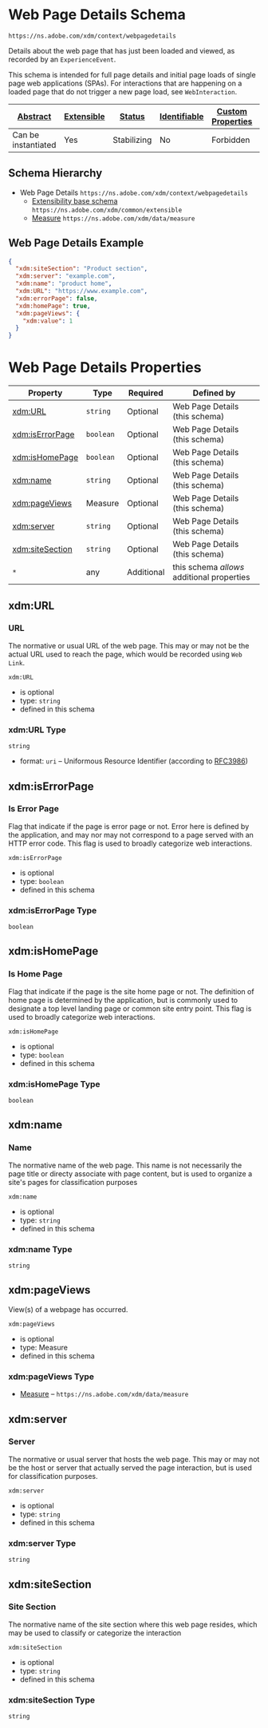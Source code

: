 
# Web Page Details Schema

```
https://ns.adobe.com/xdm/context/webpagedetails
```

Details about the web page that has just been loaded and viewed, as recorded by an `ExperienceEvent`.

This schema is intended for full page details and initial page loads of single page web applications (SPAs).
For interactions that are happening on a loaded page that do not trigger a new page load, see `WebInteraction`.


| [Abstract](../../abstract.md) | [Extensible](../../extensions.md) | [Status](../../status.md) | [Identifiable](../../id.md) | [Custom Properties](../../extensions.md) | [Additional Properties](../../extensions.md) | Defined In |
|-------------------------------|-----------------------------------|---------------------------|-----------------------------|------------------------------------------|----------------------------------------------|------------|
| Can be instantiated | Yes | Stabilizing | No | Forbidden | Permitted | [context/webpagedetails.schema.json](context/webpagedetails.schema.json) |
## Schema Hierarchy

* Web Page Details `https://ns.adobe.com/xdm/context/webpagedetails`
  * [Extensibility base schema](../common/extensible.schema.md) `https://ns.adobe.com/xdm/common/extensible`
  * [Measure](../data/measure.schema.md) `https://ns.adobe.com/xdm/data/measure`


## Web Page Details Example
```json
{
  "xdm:siteSection": "Product section",
  "xdm:server": "example.com",
  "xdm:name": "product home",
  "xdm:URL": "https://www.example.com",
  "xdm:errorPage": false,
  "xdm:homePage": true,
  "xdm:pageViews": {
    "xdm:value": 1
  }
}
```

# Web Page Details Properties

| Property | Type | Required | Defined by |
|----------|------|----------|------------|
| [xdm:URL](#xdmurl) | `string` | Optional | Web Page Details (this schema) |
| [xdm:isErrorPage](#xdmiserrorpage) | `boolean` | Optional | Web Page Details (this schema) |
| [xdm:isHomePage](#xdmishomepage) | `boolean` | Optional | Web Page Details (this schema) |
| [xdm:name](#xdmname) | `string` | Optional | Web Page Details (this schema) |
| [xdm:pageViews](#xdmpageviews) | Measure | Optional | Web Page Details (this schema) |
| [xdm:server](#xdmserver) | `string` | Optional | Web Page Details (this schema) |
| [xdm:siteSection](#xdmsitesection) | `string` | Optional | Web Page Details (this schema) |
| `*` | any | Additional | this schema *allows* additional properties |

## xdm:URL
### URL

The normative or usual URL of the web page.  This may or may not be the actual URL used to reach the page, which would be recorded using `Web Link`.

`xdm:URL`
* is optional
* type: `string`
* defined in this schema

### xdm:URL Type


`string`
* format: `uri` – Uniformous Resource Identifier (according to [RFC3986](http://tools.ietf.org/html/rfc3986))






## xdm:isErrorPage
### Is Error Page

Flag that indicate if the page is error page or not.  Error here is defined by the application, and may nor may not correspond to a page served with an HTTP error code.  This flag is used to broadly categorize web interactions.

`xdm:isErrorPage`
* is optional
* type: `boolean`
* defined in this schema

### xdm:isErrorPage Type


`boolean`





## xdm:isHomePage
### Is Home Page

Flag that indicate if the page is the site home page or not.  The definition of home page is determined by the application, but is commonly used to designate a top level landing page or common site entry point.  This flag is used to broadly categorize web interactions.

`xdm:isHomePage`
* is optional
* type: `boolean`
* defined in this schema

### xdm:isHomePage Type


`boolean`





## xdm:name
### Name

The normative name of the web page. This name is not necessarily the page title or directy associate with page content, but is used to organize a site's pages for classification purposes

`xdm:name`
* is optional
* type: `string`
* defined in this schema

### xdm:name Type


`string`






## xdm:pageViews

View(s) of a webpage has occurred.

`xdm:pageViews`
* is optional
* type: Measure
* defined in this schema

### xdm:pageViews Type


* [Measure](../data/measure.schema.md) – `https://ns.adobe.com/xdm/data/measure`





## xdm:server
### Server

The normative or usual server that hosts the web page.  This may or may not be the host or server that actually served the page interaction, but is used for classification purposes.

`xdm:server`
* is optional
* type: `string`
* defined in this schema

### xdm:server Type


`string`






## xdm:siteSection
### Site Section

The normative name of the site section where this web page resides, which may be used to classify or categorize the interaction

`xdm:siteSection`
* is optional
* type: `string`
* defined in this schema

### xdm:siteSection Type


`string`






